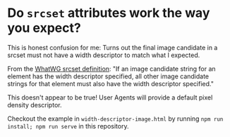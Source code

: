 # Do `srcset` attributes work the way you expect?

This is honest confusion for me: Turns out the final image candidate in a srcset must not have a width descriptor to match what I expected.

From the [WhatWG srcset definition](https://html.spec.whatwg.org/multipage/images.html#srcset-attributes): "If an image candidate string for an element has the width descriptor specified, all other image candidate strings for that element must also have the width descriptor specified."

This doesn't appear to be true! User Agents will provide a default pixel density descriptor. 

Checkout the example in `width-descriptor-image.html` by running `npm run install; npm run serve` in this repository.
